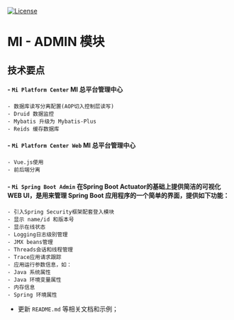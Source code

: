[![License](https://img.shields.io/badge/license-MIT-blue.svg)](http://blog.csdn.net/fjnpysh)

# MI - ADMIN 模块  

## 技术要点

#### - **`Mi Platform Center`**  MI 总平台管理中心
   
    - 数据库读写分离配置(AOP切入控制层读写)
    - Druid 数据监控
    - Mybatis 升级为 Mybatis-Plus
    - Reids 缓存数据库


#### - **`Mi Platform Center Web`**  MI 总平台管理中心
   
    - Vue.js使用
    - 前后端分离


#### - **`Mi Spring Boot Admin`**  在Spring Boot Actuator的基础上提供简洁的可视化WEB UI，是用来管理 Spring Boot 应用程序的一个简单的界面，提供如下功能：
   
    - 引入Spring Security框架配套登入模块
    - 显示 name/id 和版本号
    - 显示在线状态
    - Logging日志级别管理
    - JMX beans管理
    - Threads会话和线程管理
    - Trace应用请求跟踪
    - 应用运行参数信息，如：
    - Java 系统属性
    - Java 环境变量属性
    - 内存信息
    - Spring 环境属性

    
- 更新 `README.md` 等相关文档和示例；
